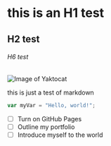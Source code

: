# this is an H1 test
## H2 test
###### H6 test

![Image of Yaktocat](https://octodex.github.com/images/yaktocat.png)

this is just a test of markdown

``` javascript
var myVar = "Hello, world!";
```

- [ ] Turn on GitHub Pages
- [ ] Outline my portfolio
- [ ] Introduce myself to the world
